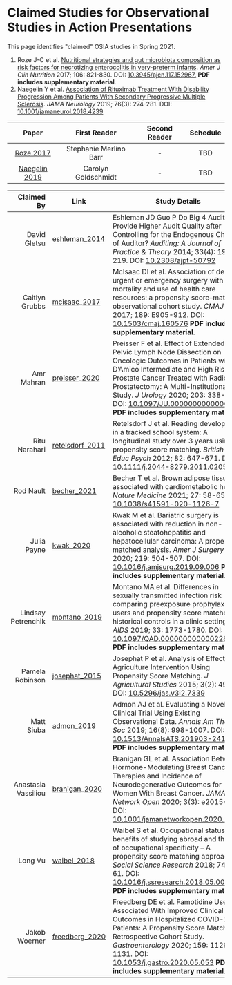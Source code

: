 # Claimed Studies for Observational Studies in Action Presentations

This page identifies "claimed" OSIA studies in Spring 2021.

1. Roze J-C et al. [Nutritional strategies and gut microbiota composition as risk factors for necrotizing enterocolitis in very-preterm infants](https://github.com/THOMASELOVE/500-2021/blob/master/osia/claims/pdf/roze_2017.pdf). *Amer J Clin Nutrition* 2017; 106: 821-830. DOI: [10.3945/ajcn.117.152967.](https://doi.org/10.3945/ajcn.117.152967.) **PDF includes supplementary material**.
2. Naegelin Y et al. [Association of Rituximab Treatment With Disability Progression Among Patients With Secondary Progressive Multiple Sclerosis](https://github.com/THOMASELOVE/500-2021/blob/master/osia/claims/pdf/naegelin_2019.pdf). *JAMA Neurology* 2019; 76(3): 274-281. DOI: [10.1001/jamaneurol.2018.4239](https://doi.org/10.1001/jamaneurol.2018.4239)


Paper | First Reader | Second Reader | Schedule 
:----------: | :-------------: | :----------------: | :-----------:
[Roze 2017](https://github.com/THOMASELOVE/500-2021/blob/master/osia/claims/pdf/roze_2017.pdf) | Stephanie Merlino Barr | - | TBD
[Naegelin 2019](https://github.com/THOMASELOVE/500-2021/blob/master/osia/claims/pdf/naegelin_2019.pdf) | Carolyn Goldschmidt | - | TBD

Claimed By | Link | Study Details
---------------------: | ----- | -----------------------------------------------------------------------------------
David Gletsu | [eshleman_2014](https://github.com/THOMASELOVE/500-2021/blob/master/osia/claims/pdf/eshleman_2014.pdf) | Eshleman JD Guo P Do Big 4 Auditors Provide Higher Audit Quality after Controlling for the Endogenous Choice of Auditor? *Auditing: A Journal of Practice & Theory* 2014; 33(4): 197-219. DOI: [10.2308/ajpt-50792](https://doi.org/10.2308/ajpt-50792)
Caitlyn Grubbs | [mcisaac_2017](https://github.com/THOMASELOVE/500-2021/blob/master/osia/claims/pdf/mcisaac_2017.pdf) | McIsaac DI et al. Association of delay of urgent or emergency surgery with mortality and use of health care resources: a propensity score–matched observational cohort study. *CMAJ* 2017; 189: E905-912. DOI: [10.1503/cmaj.160576](https://doi.org/10.1503/cmaj.160576) **PDF includes supplementary material**.
Amr Mahran | [preisser_2020](https://github.com/THOMASELOVE/500-2021/blob/master/osia/claims/pdf/preisser_2020.pdf) | Preisser F et al. Effect of Extended Pelvic Lymph Node Dissection on Oncologic Outcomes in Patients with D’Amico Intermediate and High Risk Prostate Cancer Treated with Radical Prostatectomy: A Multi-Institutional Study. *J Urology* 2020; 203: 338-343. DOI: [10.1097/JU.0000000000000504](https://doi.org/10.1097/JU.0000000000000504) **PDF includes supplementary material**. 
Ritu Narahari | [retelsdorf_2011](https://github.com/THOMASELOVE/500-2021/blob/master/osia/claims/pdf/retelsdorf_2011.pdf) | Retelsdorf J et al. Reading development in a tracked school system: A longitudinal study over 3 years using propensity score matching. *British J Educ Psych* 2012; 82: 647-671. DOI: [10.1111/j.2044-8279.2011.02051.x](https://doi.org/10.1111/j.2044-8279.2011.02051.x)
Rod Nault | [becher_2021](https://github.com/THOMASELOVE/500-2021/blob/master/osia/claims/pdf/becher_2021.pdf) | Becher T et al. Brown adipose tissue is associated with cardiometabolic health. *Nature Medicine* 2021; 27: 58-65. DOI: [10.1038/s41591-020-1126-7](https://doi.org/10.1038/s41591-020-1126-7)
Julia Payne | [kwak_2020](https://github.com/THOMASELOVE/500-2021/blob/master/osia/claims/pdf/kwak_2020.pdf) | Kwak M et al. Bariatric surgery is associated with reduction in non-alcoholic steatohepatitis and hepatocellular carcinoma: A propensity matched analysis. *Amer J Surgery* 2020; 219: 504-507. DOI: [10.1016/j.amjsurg.2019.09.006](https://doi.org/10.1016/j.amjsurg.2019.09.006) **PDF includes supplementary material**.
Lindsay Petrenchik | [montano_2019](https://github.com/THOMASELOVE/500-2021/blob/master/osia/claims/pdf/montano_2019.pdf) | Montano MA et al. Differences in sexually transmitted infection risk comparing preexposure prophylaxis users and propensity score matched historical controls in a clinic setting. *AIDS* 2019; 33: 1773-1780. DOI: [10.1097/QAD.0000000000002281](https://doi.org/10.1097/QAD.0000000000002281) **PDF includes supplementary material**.
Pamela Robinson | [josephat_2015](https://github.com/THOMASELOVE/500-2021/blob/master/osia/claims/pdf/josephat_2015.pdf) | Josephat P et al. Analysis of Effects of Agriculture Intervention Using Propensity Score Matching. *J Agricultural Studies* 2015; 3(2): 49-60. DOI: [10.5296/jas.v3i2.7339](https://doi.org/10.5296/jas.v3i2.7339)
Matt Siuba | [admon_2019](https://github.com/THOMASELOVE/500-2021/blob/master/osia/claims/pdf/admon_2019.pdf) | Admon AJ et al. Evaluating a Novel Clinical Trial Using Existing Observational Data. *Annals Am Thorac Soc* 2019; 16(8): 998-1007. DOI: [10.1513/AnnalsATS.201903-241OC](https://doi.org/10.1513/AnnalsATS.201903-241OC) **PDF includes supplementary material**.
Anastasia Vassiliou | [branigan_2020](https://github.com/THOMASELOVE/500-2021/blob/master/osia/claims/pdf/branigan_2020.pdf) | Branigan GL et al. Association Between Hormone-Modulating Breast Cancer Therapies and Incidence of Neurodegenerative Outcomes for Women With Breast Cancer. *JAMA Network Open* 2020; 3(3): e201541. DOI: [10.1001/jamanetworkopen.2020.1541](https://doi.org/10.1001/jamanetworkopen.2020.1541).
Long Vu | [waibel_2018](https://github.com/THOMASELOVE/500-2021/blob/master/osia/claims/pdf/waibel_2018.pdf) | Waibel S et al. Occupational status benefits of studying abroad and the role of occupational specificity – A propensity score matching approach. *Social Science Research* 2018; 74: 45-61. DOI: [10.1016/j.ssresearch.2018.05.006](https://doi.org/10.1016/j.ssresearch.2018.05.006) **PDF includes supplementary material**.
Jakob Woerner | [freedberg_2020](https://github.com/THOMASELOVE/500-2021/blob/master/osia/claims/pdf/freedberg_2020.pdf) | Freedberg DE et al. Famotidine Use Is Associated With Improved Clinical Outcomes in Hospitalized COVID-19 Patients: A Propensity Score Matched Retrospective Cohort Study. *Gastroenterology* 2020; 159: 1129-1131. DOI: [10.1053/j.gastro.2020.05.053](https://doi.org/10.1053/j.gastro.2020.05.053) **PDF includes supplementary material**.


